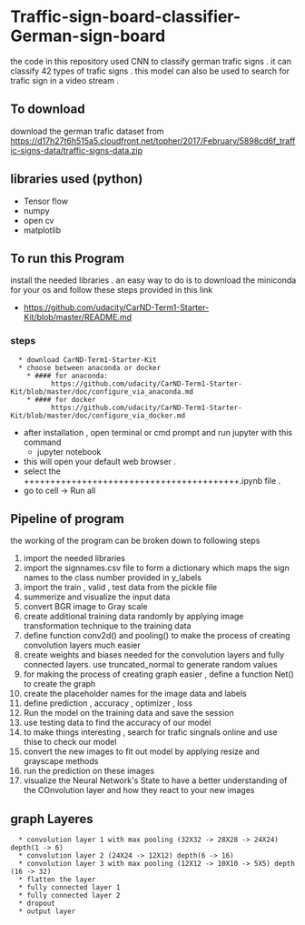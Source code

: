 # Traffic-sign-board-classifier-German-sign-board

the code in this repository used CNN to classify german trafic signs . it can classify 42 types of trafic signs . this model can also be used to search for trafic sign in a video stream .


## To download
download the german trafic dataset from 
https://d17h27t6h515a5.cloudfront.net/topher/2017/February/5898cd6f_traffic-signs-data/traffic-signs-data.zip

## libraries used (python)
  * Tensor flow
  * numpy
  * open cv
  * matplotlib

## To run this Program
  install the needed libraries . an easy way to do is to download the miniconda for your os and follow these steps provided in this link
  * https://github.com/udacity/CarND-Term1-Starter-Kit/blob/master/README.md
  
  ### steps
      * download CarND-Term1-Starter-Kit
      * choose between anaconda or docker 
        * #### for anaconda:
              https://github.com/udacity/CarND-Term1-Starter-Kit/blob/master/doc/configure_via_anaconda.md
        * #### for docker
              https://github.com/udacity/CarND-Term1-Starter-Kit/blob/master/doc/configure_via_docker.md
  * after installation , open terminal or cmd prompt and run jupyter with this command
      * jupyter notebook
  * this will open your default web browser . 
  * select the +++++++++++++++++++++++++++++++++++++++++.ipynb file . 
  * go to cell -> Run all

## Pipeline of program
  the working of the program can be broken down to following steps
  1. import the needed libraries
  2. import the signnames.csv file to form a dictionary which maps the sign names to the class number provided in y_labels 
  3. import the train , valid , test data from the pickle file
  4. summerize and visualize the input data 
  5. convert BGR image to Gray scale
  6. create additional training data randomly by applying image transformation technique to the training data
  7. define function conv2d() and pooling() to make the process of creating convolution layers much easier
  8. create weights and biases needed for the convolution layers and fully connected layers. use truncated_normal to generate random values
  9. for making the process of creating graph easier , define a function Net() to create the graph 
  10. create the placeholder names for the image data and labels  
  11. define prediction , accuracy , optimizer , loss 
  12. Run the model on the training data and save the session 
  13. use testing data to find the accuracy of our model
  14. to make things interesting , search for trafic singnals online and use thise to check our model
  15. convert the new images to fit out model by applying resize and grayscape methods 
  16. run the prediction on these images
  17. visualize the Neural Network's State  to have a better understanding of the COnvolution layer and how they react to your new images
  
  
  
  
  
  
  
  
## graph Layeres
      * convolution layer 1 with max pooling (32X32 -> 28X28 -> 24X24) depth(1 -> 6)
      * convolution layer 2 (24X24 -> 12X12) depth(6 -> 16)
      * convolution layer 3 with max pooling (12X12 -> 10X10 -> 5X5) depth (16 -> 32)
      * flatten the layer
      * fully connected layer 1
      * fully connected layer 2
      * dropout
      * output layer 
 
